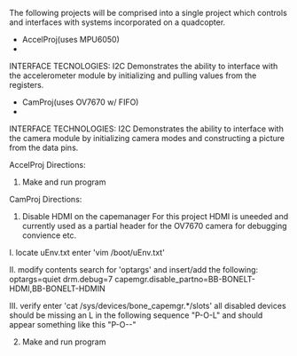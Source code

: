 The following projects will be comprised into a single project
which controls and interfaces with systems incorporated on
a quadcopter.

 * AccelProj(uses MPU6050)
 * 
INTERFACE TECNOLOGIES: I2C
Demonstrates the ability to interface with the accelerometer
module by initializing and pulling values from the registers.

 * CamProj(uses OV7670 w/ FIFO)
 * 
INTERFACE TECHNOLOGIES: I2C
Demonstrates the ability to interface with the camera module by
initializing camera modes and constructing a picture from the data
pins.

AccelProj
Directions:

1. Make and run program


CamProj
Directions:

1. Disable HDMI on the capemanager
 For this project HDMI is uneeded and currently used as a partial header for the OV7670 camera for debugging convience etc.

  I. locate uEnv.txt
    enter 'vim /boot/uEnv.txt'

  II. modify contents
    search for 'optargs' and insert/add the following:
      optargs=quiet drm.debug=7 capemgr.disable_partno=BB-BONELT-HDMI,BB-BONELT-HDMIN
      
  III. verify
    enter 'cat /sys/devices/bone_capemgr.*/slots'
    all disabled devices should be missing an L in the following sequence "P-O-L" and should appear something like this "P-O--"

2. Make and run program
